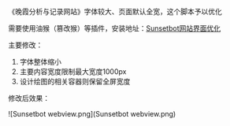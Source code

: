 《晚霞分析与记录网站》字体较大、页面默认全宽，这个脚本予以优化

需要使用油猴（篡改猴）等插件，安装地址：[Sunsetbot网站界面优化](https://greasyfork.org/zh-CN/scripts/542584-sunsetbot网站界面优化)

主要修改：

1. 字体整体缩小
2. 主要内容宽度限制最大宽度1000px
3. 设计绘图的相关容器则保留全屏宽度

修改后效果：

![Sunsetbot webview.png](Sunsetbot webview.png)
